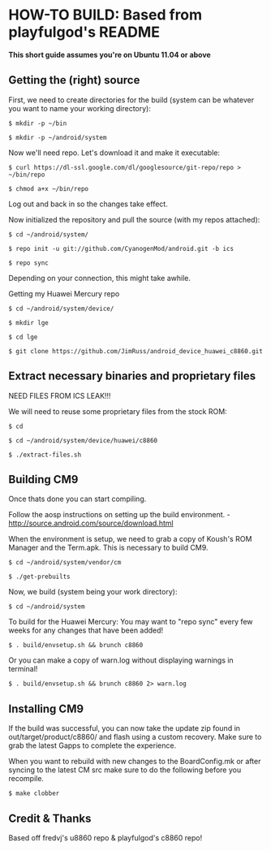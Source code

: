 HOW-TO BUILD: Based from playfulgod's README
=============

**This short guide assumes you're on Ubuntu 11.04 or above**

Getting the (right) source
--------------------------

First, we need to create directories for the build (system can be whatever you want to name your working directory):

    $ mkdir -p ~/bin

    $ mkdir -p ~/android/system

Now we'll need repo. Let's download it and make it executable:

    $ curl https://dl-ssl.google.com/dl/googlesource/git-repo/repo > ~/bin/repo

    $ chmod a+x ~/bin/repo

Log out and back in so the changes take effect.

Now initialized the repository and pull the source (with my repos attached):

    $ cd ~/android/system/
    
    $ repo init -u git://github.com/CyanogenMod/android.git -b ics
    
    $ repo sync

Depending on your connection, this might take awhile.

Getting my Huawei Mercury repo
	
	$ cd ~/android/system/device/

	$ mkdir lge

	$ cd lge

	$ git clone https://github.com/JimRuss/android_device_huawei_c8860.git

Extract necessary binaries and proprietary files 
------------------------------------------------

NEED FILES FROM ICS LEAK!!!

We will need to reuse some proprietary files from the stock ROM:

    $ cd
    
    $ cd ~/android/system/device/huawei/c8860
    
    $ ./extract-files.sh

Building CM9
-------------
Once thats done you can start compiling.

Follow the aosp instructions on setting up the build environment. - http://source.android.com/source/download.html

When the environment is setup, we need to grab a copy of Koush's ROM Manager and the Term.apk. This is necessary to build CM9.

    $ cd ~/android/system/vendor/cm

    $ ./get-prebuilts

Now, we build (system being your work directory):

    $ cd ~/android/system

To build for the Huawei Mercury: You may want to "repo sync" every few weeks for any changes that have been added!
    
    $ . build/envsetup.sh && brunch c8860

Or you can make a copy of warn.log without displaying warnings in terminal!

    $ . build/envsetup.sh && brunch c8860 2> warn.log    

Installing CM9
---------------
If the build was successful, you can now take the update zip found in out/target/product/c8860/ and flash using a custom recovery. Make sure to grab the latest Gapps to complete the experience.

When you want to rebuild with new changes to the BoardConfig.mk or after syncing to the latest CM src make sure to do the following before you recompile.

    $ make clobber


Credit & Thanks
----------------
Based off fredvj's u8860 repo & playfulgod's c8860 repo!

